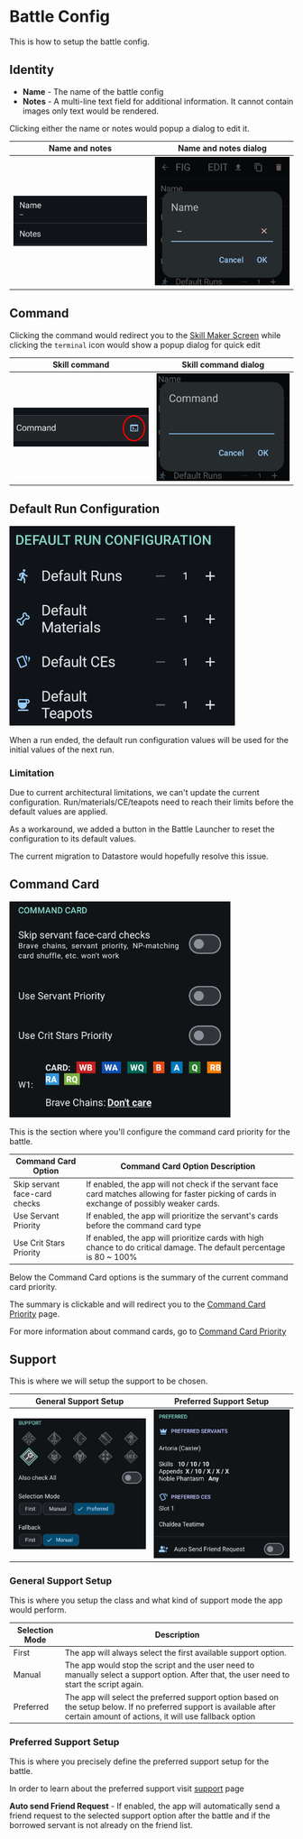 # Battle Config

This is how to setup the battle config.

## Identity

- **Name** - The name of the battle config
- **Notes** - A multi-line text field for additional information. It cannot contain images only text would be rendered.

Clicking either the name or notes would popup a dialog to edit it.

| Name and notes | Name and notes dialog |
| --- | --- |
| ![Name and notes](../assets/battle/name-and-notes.png) | ![Name and notes dialog](../assets/battle/name-and-notes-dialog.png) |

## Command

Clicking the command would redirect you to the [Skill Maker Screen](skill-maker.md) while clicking the `terminal` icon would show a popup dialog for quick edit

| Skill command | Skill command dialog |
| --- | --- |
| ![skill command](../assets/battle/skill-command.png) | ![skill command dialog](../assets/battle/skill-command-dialog.png) |

## Default Run Configuration

![Default Run Configuration](../assets/battle/default-run-config.png)

When a run ended, the default run configuration values will be used for the initial values of the next run.

### Limitation

Due to current architectural limitations, we can't update the current configuration. Run/materials/CE/teapots need to reach their limits before the default values are applied.

As a workaround, we added a button in the Battle Launcher to reset the configuration to its default values.

The current migration to Datastore would hopefully resolve this issue.

## Command Card

![Command Card](../assets/battle/command-card.png)

This is the section where you'll configure the command card priority for the battle.

| Command Card Option | Command Card Option Description |
| --- | --- |
| Skip servant face-card checks | If enabled, the app will not check if the servant face card matches allowing for faster picking of cards in exchange of possibly weaker cards. |
| Use Servant Priority | If enabled, the app will prioritize the servant's cards before the command card type |
| Use Crit Stars Priority | If enabled, the app will prioritize cards with high chance to do critical damage. The default percentage is 80 ~ 100% |

Below the Command Card options is the summary of the current command card priority.

The summary is clickable and will redirect you to the [Command Card Priority](card-priority.md) page.

For more information about command cards, go to [Command Card Priority](card-priority.md)

## Support

This is where we will setup the support to be chosen.

| General Support Setup | Preferred Support Setup |
| --- | --- |
| ![General Support Setup](../assets/battle/general-support-setup.png) | ![Preferred Support Setup](../assets/battle/preferrred-support-setup.png) |

### General Support Setup

This is where you setup the class and what kind of support mode the app would perform.

| Selection Mode | Description |
| --- | --- |
| First | The app will always select the first available support option. |
| Manual | The app would stop the script and the user need to manually select a support option. After that, the user need to start the script again. |
| Preferred | The app will select the preferred support option based on the setup below. If no preferred support is available after certain amount of actions, it will use fallback option |

### Preferred Support Setup

This is where you precisely define the preferred support setup for the battle.

In order to learn about the preferred support visit [support](support.md) page

**Auto send Friend Request** - If enabled, the app will automatically send a friend request to the selected support option after the battle and if the borrowed servant is not already on the friend list.
